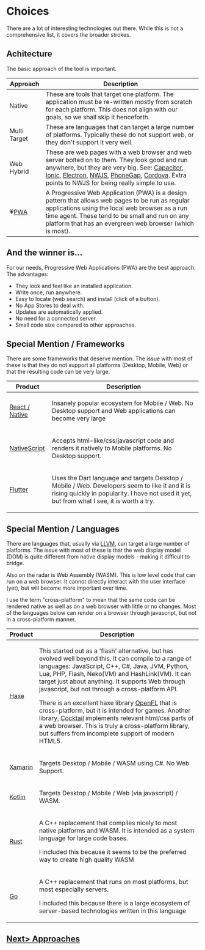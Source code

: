 # Choices
There are a lot of interesting technologies out there. While this is not a comprehensive list, it covers the broader strokes.

## Achitecture
The basic approach of the tool is important.

| Approach | Description |
| -------- | ----------- |
| Native | These are tools that target one platform. The application must be re-written mostly from scratch for each platform. This does not align with our goals, so we shall skip it henceforth. |
| Multi Target | These are languages that can target a large number of platforms. Typically these do not support web, or they don't support it very well. |
| Web Hybrid | These are web pages with a web browser and web server bolted on to them. They look good and run anywhere, but they are very big. See: [Capacitor](https://capacitorjs.com/), [Ionic](https://ionicframework.com/), [Electron](https://www.electronjs.org/), [NWJS](https://nwjs.io/), [PhoneGap](https://phonegap.com/), [Cordova](https://cordova.apache.org/). Extra points to NWJS for being really simple to use. |
| 💗[PWA](https://developer.mozilla.org/en-US/docs/Web/Progressive_web_apps) | A Progressive Web Application (PWA) is a design pattern that allows web pages to be run as regular applications using the local web browser as a run time agent. These tend to be small and run on any platform that has an evergreen web browser (which is most). |

## And the winner is...
For our needs, Progressive Web Applications (PWA) are the best approach. The advantages:

- They look and feel like an installed application.
- Write once, run anywhere.
- Easy to locate (web search) and install (click of a button).
- No App Stores to deal with.
- Updates are automatically applied.
- No need for a connected server.
- Small code size compared to other approaches.

## Special Mention / Frameworks
There are some frameworks that deserve mention. The issue with most of these is that they do not support all platforms (Desktop, Mobile, Web) or that the resulting code can be very large.

| Product | Description |
| ------- | ----------- |
| [React / Native](https://reactnative.dev/) | <p>Insanely popular ecosystem for Mobile / Web. No Desktop support and Web applications can become very large</p> |
| [NativeScript](https://nativescript.org/) | <p>Accepts html-like/css/javascript code and renders it natively to Mobile platforms. No Desktop support. </p> |
| [Flutter](https://flutter.dev/) | <p>Uses the Dart language and targets Desktop / Mobile / Web. Developers seem to like it and it is rising quickly in popularity. I have not used it yet, but from what I see, it is worth a try.</p>  |

## Special Mention / Languages
There are languages that, usually via [LLVM](https://llvm.org/), can target a large number of platforms. The issue with most of these is that the web display model (DOM) is quite different from native display models - making it difficult to bridge.

Also on the radar is Web Assembly (WASM). This is low level code that can run on a web browser. It cannot directly interact with the user interface (yet), but will become more important over time.

I use the term "cross-platform" to mean that the same code can be rendered native as well as on a web browser with little or no changes. Most of the languages below can render on a browser through javascript, but not in a cross-platform manner.

| Product | Description |
| ------- | ----------- |
| [Haxe](https://haxe.org/) | <p>This started out as a 'flash' alternative, but has evolved well beyond this. It can compile to a range of languages: JavaScript, C++, C#, Java, JVM, Python, Lua, PHP, Flash, Neko(VM) and HashLink(VM). It can target just about anything. It supports Web through javascript, but not through a cross-platform API.</p><p>There is an excellent haxe library [OpenFL](https://www.openfl.org/) that is cross-platform, but it is intended for games. Another library, [Cocktail](https://github.com/silexlabs/Cocktail) implements relevant html/css parts of a web browser. This is truly a cross-platform library, but suffers from incomplete support of modern HTML5.</p> |
| [Xamarin](https://github.com/xamarin) | <p>Targets Desktop / Mobile / WASM using C#. No Web Support.</p> |
| [Kotlin](https://kotlinlang.org/) | <p>Targets Desktop / Mobile / Web (via javascript) / WASM.</p> |
| [Rust](https://www.rust-lang.org/) | <p>A C++ replacement that compiles nicely to most native platforms and WASM. It is intended as a system language for large code bases.</p><p>I included this because it seems to be the preferred way to create high quality WASM</p>  |
| [Go](https://golang.org/) | <p>A C++ replacement that runs on most platforms, but most especially servers.<p>I included this because there is a large ecosystem of server-based technologies written in this language</p> |

## [Next> Approaches](Approaches.md)